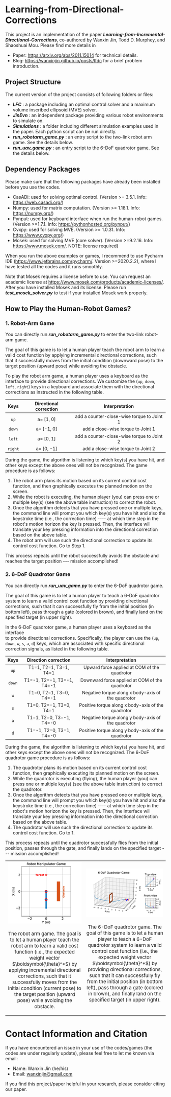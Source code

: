 # Learning-from-Directional-Corrections

This project is an implementation of the paper _**Learning-from-Incremental-Directional-Corrections**_, 
co-authored by Wanxin Jin, Todd D. Murphey, and Shaoshuai Mou. Please find more details in
* Paper: https://arxiv.org/abs/2011.15014 for technical details.
* Blog: https://wanxinjin.github.io/posts/lfdc for a brief problem introduction.


## Project Structure
The current version of the project consists of following folders or files:
* _**LFC**_ : a package including an optimal control solver and a maximum volume inscribed ellipsoid (MVE) solver.
* _**JinEvn**_ : an independent package providing various robot environments to simulate on.
* _**Simulations**_ : a folder including different simulation examples used in the paper. Each python
script can be run directly. 
* _**run_robotarm_game.py**_ : an entry script to the  two-link robot arm game. See the details below.
* _**run_uav_game.py**_ : an entry script to the  6-DoF quadrotor game. See the details below.


## Dependency Packages

Please make sure that the following packages have already been installed before you use the  codes.
* CasADi: used for solving optimal control. (Version >= 3.5.1. Info: https://web.casadi.org/)
* Numpy: used for matrix computation. (Version >= 1.18.1. Info: https://numpy.org/)
* Pynput: used for keyboard interface when run the human-robot games. (Version >=1.7.1. Info: https://pythonhosted.org/pynput/)
* Cvxpy: used for solving MVE. (Version >= 1.0.31. Info: https://www.cvxpy.org/)
* Mosek: used for solving MVE (core solver). (Version >=9.2.16. Info: https://www.mosek.com/. NOTE: license required)

When you run the above examples or games, I recommend to use  Pycharm IDE (https://www.jetbrains.com/pycharm/. Version >=2020.2.2), where
I have tested all the codes and it runs smoothly.

Note that Mosek requires a license before to use. You can request an academic license at https://www.mosek.com/products/academic-licenses/.
After you have installed Mosek and its license. Please run _**test_mosek_solver.py**_ to test if your installed Mosek work properly.

## How to Play the Human-Robot Games?

### 1. Robot-Arm Game
You can directly run _**run_robotarm_game.py**_ to enter the two-link robot-arm game.


The goal of this game is to let a human player  teach the robot arm  to learn a valid cost function by 
applying incremental directional corrections, 
such that it successfully moves from the initial condition 
(downward pose)  to  the target position (upward pose) 
while avoiding the obstacle.

To play the  robot arm game, a human player uses a keyboard as the interface  to provide directional corrections. 
We  customize the (`up`, `down`, `left`, `right`)
keys in a keyboard and associate them  with  the directional corrections as instructed in the following table.

|   Keys  	| Directional correction 	|               Interpretation               	|
|:-------:	|:----------------------:	|:------------------------------------------:	|
|   `up`  	|        a= [1, 0]       	| add a counter-close-wise torque to Joint 1 	|
|  `down` 	|       a= [-1, 0]       	|     add a close-wise torque to Joint 1     	|
|  `left` 	|        a= [0, 1]       	| add a counter-close-wise torque to Joint 2 	|
| `right` 	|       a= [0, -1]       	|     add a close-wise torque to Joint 2     	|

During the game,  the algorithm is listening to which key(s) you have  hit, and other keys except the above ones will not be recognized.
The game procedure is as follows:

1. The robot arm  plans its motion based on its current control cost function, and then graphically executes the planned motion on the screen. 
2. While the robot is executing, the human player (you) can press one or multiple key(s) (see the above table instruction) to correct the robot.
3. Once the algorithm detects that you have pressed one or multiple keys, the command line will prompt you 
which key(s) you have hit and also the keystroke time (i.e., the correction time) ---- 
at which time step in the robot's motion horizon the key is pressed. Then, the  interface will translate your key pressing 
information into the directional correction based on the above table.
4. The robot arm will use such the directional correction 
to update its  control cost function. Go to Step 1.

This process repeats until the robot successfully avoids the obstacle and reaches the target position --- mission accomplished!


### 2. 6-DoF Quadrotor Game
You can directly run _**run_uav_game.py**_ to enter the 6-DoF quadrotor game.


The goal of this game is to let a human player to  teach a 6-DoF quadrotor 
system to learn a valid control cost function 
by providing  directional corrections, 
such that it can successfully fly from the initial position (in bottom left), 
 pass through a  gate (colored in brown), 
 and finally land on the specified target  (in upper right).

In the 6-DoF quadrotor game, a human player uses a keyboard  as the interface  
 to provide directional corrections. Specifically, the player can use the (`up`, `down`, `w`, `s`, `a`, `d`) keys, which are
associated  with specific directional correction signals,  as listed in the following table.

|  Keys  	|    Direction correction    	|                   Interpretation                   	|
|:------:	|:--------------------------:	|:--------------------------------------------------:	|
|  `up`  	|   T1=1, T2=1, T3=1, T4=1   	|    Upward force applied at COM of the quadrotor    	|
| `down` 	| T1=-1, T2=-1, T3=-1, T4=-1 	|   Downward force applied at COM of the quadrotor   	|
|   `w`  	|   T1=0, T2=1, T3=0, T4=-1  	| Negative torque along x body-axis of the quadrotor 	|
|   `s`  	|   T1=0, T2=-1, T3=0, T4=1  	| Positive torque along x body-axis of the quadrotor 	|
|   `a`  	|  T1=1, T2=0, T3=-1, T4=-0  	| Negative torque along y body-axis of the quadrotor 	|
|   `d`  	|  T1=-1, T2=0, T3=1, T4=-0  	| Positive torque along y body-axis of the quadrotor 	|

During the game,  the algorithm is listening to which key(s) you have  hit, and other keys except the above ones will not be recognized.
The 6-DoF quadrotor game procedure is as follows:

1. The quadrotor plans its motion based on its current control cost function, then graphically executing its planned motion on the screen.
2.  While the quadrotor is executing (flying), the human player (you) can press one or multiple key(s) (see the above table instruction) to correct the quadrotor.
3. Once the algorithm detects that you have pressed one or multiple keys, the command line will prompt you 
which key(s) you have hit and also the keystroke time (i.e., the correction time) ---- 
at which time step in the robot's motion horizon the key is pressed. Then, the  interface will translate your key pressing 
information into the directional correction based on the above table.
4. The quadrotor will use such the directional correction 
to update its  control cost function. Go to 1.

This process repeats
until the quadrotor successfully flies from the initial position, passes through the  gate, 
and finally lands on the specified target --- mission accomplished!


<table style=" border: none;">
<tr style="border: none;text-align:center;">
<td style="border: none; text-align:center;" > 
  <img src="robotarm_game.png" style="width: 250px;"/>   
  <p style="margin-top:0.5cm;font-size:15px"> The robot arm game. The goal is to let a human player  teach the robot arm  to learn a valid cost function (i.e., the expected weight vector $\boldsymbol{\theta}^*$) by applying incremental directional corrections, such that it successfully moves from the initial condition (current pose)  to  the target position (upward pose) while avoiding the obstacle.  
   </p>
</td>
<td style="border: none; text-align:center;"> 
  <img src="uav_game.png"  alt="Drawing" style="width: 330px;"/> 
<p style="margin-top:0.5cm;font-size:15px"> The 6-DoF quadrotor  game. The goal of this game is to let a human player to  teach a 6-DoF quadrotor system to learn a valid control cost function (i.e., the expected weight vector $\boldsymbol{\theta}^*$) by providing  directional corrections, such that it can successfully fly from the initial position (in bottom left),  pass through a  gate (colored in brown), and finally land on the specified target  (in upper right). </p>
</td>
</tr>
</table>

 
 # Contact Information and Citation
 
If you have encountered an issue in your use of the codes/games (the codes are under regularly update), please feel free to let me known via email:
* Name: Wanxin Jin (he/his)
* Email: wanxinjin@gmail.com 

If you find this project/paper helpful in your research, please consider citing our paper.